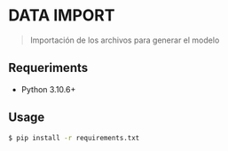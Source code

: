 # DATA IMPORT 
> Importación de los archivos para generar el modelo

## Requeriments
- Python 3.10.6+

## Usage
```bash
$ pip install -r requirements.txt 
```